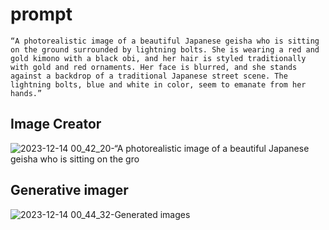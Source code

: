 # prompt
```
“A photorealistic image of a beautiful Japanese geisha who is sitting on the ground surrounded by lightning bolts. She is wearing a red and gold kimono with a black obi, and her hair is styled traditionally with gold and red ornaments. Her face is blurred, and she stands against a backdrop of a traditional Japanese street scene. The lightning bolts, blue and white in color, seem to emanate from her hands.”
```

## Image Creator
![2023-12-14 00_42_20-“A photorealistic image of a beautiful Japanese geisha who is sitting on the gro](https://github.com/koji/image-prompt/assets/474225/b9c76ec4-7f32-45a6-b4ec-3986987a9d27)

## Generative imager
![2023-12-14 00_44_32-Generated images](https://github.com/koji/image-prompt/assets/474225/486cd738-42e7-4db2-a7bb-d2ea3f9f0da7)
